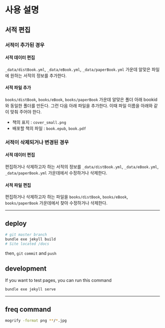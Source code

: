 # 사용 설명

## 서적 편집

### 서적이 추가된 경우

#### 서적 데이터 편집

`_data/distBook.yml`, `_data/eBook.yml`, `_data/paperBook.yml` 가운데 알맞은 파일에 원하는 서적의 정보를 추가한다.

#### 서적 파일 추가

`books/distBook`, `books/eBook`, `books/paperBook` 가운데 알맞은 폴더 아래 bookid와 동일한 폴더를 만든다. 그런 다음 아래 파일을 추가한다. 이때 파일 이름을 아래와 같이 맞춰 주어야 한다.

* 책의 표지 : `cover_small.png`
* 배포할 책의 파일 : `book.epub`, `book.pdf`

### 서적이 삭제되거나 변경된 경우

#### 서적 데이터 편집

편집하거나 삭제하고자 하는 서적의 정보를 `_data/distBook.yml`, `_data/eBook.yml`, `_data/paperBook.yml` 가운데에서 수정하거나 삭제한다.


#### 서적 파일 편집

편집하거나 삭제하고자 하는 파일을 `books/distBook`, `books/eBook`, `books/paperBook` 가운데에서 찾아 수정하거나 삭제한다.


***

## deploy

```bash
# git master branch
bundle exe jekyll build
# Site located /docs
```

then, `git` `commit` and `push`

## development

If you want to test pages, you can run this command

```bash
bundle exe jekyll serve
```

***

## freq command

```bash
mogrify -format png **/*.jpg
```

